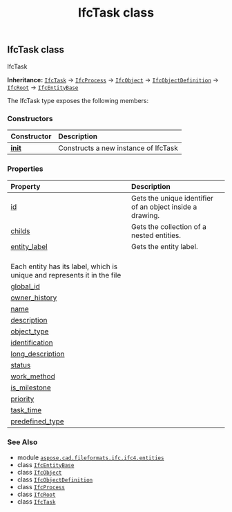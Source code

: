 ﻿---
title: IfcTask class
second_title: Aspose.CAD for Python via .NET API References
description: 
type: docs
weight: 7000
url: /python-net/aspose.cad.fileformats.ifc.ifc4.entities/ifctask/
is_root: false
---

## IfcTask class

IfcTask



**Inheritance:** [`IfcTask`](/cad/python-net/aspose.cad.fileformats.ifc.ifc4.entities/ifctask) → 
[`IfcProcess`](/cad/python-net/aspose.cad.fileformats.ifc.ifc4.entities/ifcprocess) → 
[`IfcObject`](/cad/python-net/aspose.cad.fileformats.ifc.ifc4.entities/ifcobject) → 
[`IfcObjectDefinition`](/cad/python-net/aspose.cad.fileformats.ifc.ifc4.entities/ifcobjectdefinition) → 
[`IfcRoot`](/cad/python-net/aspose.cad.fileformats.ifc.ifc4.entities/ifcroot) → 
[`IfcEntityBase`](/cad/python-net/aspose.cad.fileformats.ifc/ifcentitybase)



The IfcTask type exposes the following members:

### Constructors
| Constructor | Description |
| :- | :- |
| [__init__](/cad/python-net/aspose.cad.fileformats.ifc.ifc4.entities/ifctask/__init__/#) | Constructs a new instance of IfcTask |


### Properties
| Property | Description |
| :- | :- |
| [id](/cad/python-net/aspose.cad.fileformats.ifc.ifc4.entities/ifctask/id) | Gets the unique identifier of an object inside a drawing. |
| [childs](/cad/python-net/aspose.cad.fileformats.ifc.ifc4.entities/ifctask/childs) | Gets the collection of a nested entities. |
| [entity_label](/cad/python-net/aspose.cad.fileformats.ifc.ifc4.entities/ifctask/entity_label) | Gets the entity label.<br/>Each entity has its label, which is unique and represents it in the file |
| [global_id](/cad/python-net/aspose.cad.fileformats.ifc.ifc4.entities/ifctask/global_id) |  |
| [owner_history](/cad/python-net/aspose.cad.fileformats.ifc.ifc4.entities/ifctask/owner_history) |  |
| [name](/cad/python-net/aspose.cad.fileformats.ifc.ifc4.entities/ifctask/name) |  |
| [description](/cad/python-net/aspose.cad.fileformats.ifc.ifc4.entities/ifctask/description) |  |
| [object_type](/cad/python-net/aspose.cad.fileformats.ifc.ifc4.entities/ifctask/object_type) |  |
| [identification](/cad/python-net/aspose.cad.fileformats.ifc.ifc4.entities/ifctask/identification) |  |
| [long_description](/cad/python-net/aspose.cad.fileformats.ifc.ifc4.entities/ifctask/long_description) |  |
| [status](/cad/python-net/aspose.cad.fileformats.ifc.ifc4.entities/ifctask/status) |  |
| [work_method](/cad/python-net/aspose.cad.fileformats.ifc.ifc4.entities/ifctask/work_method) |  |
| [is_milestone](/cad/python-net/aspose.cad.fileformats.ifc.ifc4.entities/ifctask/is_milestone) |  |
| [priority](/cad/python-net/aspose.cad.fileformats.ifc.ifc4.entities/ifctask/priority) |  |
| [task_time](/cad/python-net/aspose.cad.fileformats.ifc.ifc4.entities/ifctask/task_time) |  |
| [predefined_type](/cad/python-net/aspose.cad.fileformats.ifc.ifc4.entities/ifctask/predefined_type) |  |



### See Also
* module [`aspose.cad.fileformats.ifc.ifc4.entities`](..)
* class [`IfcEntityBase`](/cad/python-net/aspose.cad.fileformats.ifc/ifcentitybase)
* class [`IfcObject`](/cad/python-net/aspose.cad.fileformats.ifc.ifc4.entities/ifcobject)
* class [`IfcObjectDefinition`](/cad/python-net/aspose.cad.fileformats.ifc.ifc4.entities/ifcobjectdefinition)
* class [`IfcProcess`](/cad/python-net/aspose.cad.fileformats.ifc.ifc4.entities/ifcprocess)
* class [`IfcRoot`](/cad/python-net/aspose.cad.fileformats.ifc.ifc4.entities/ifcroot)
* class [`IfcTask`](/cad/python-net/aspose.cad.fileformats.ifc.ifc4.entities/ifctask)
